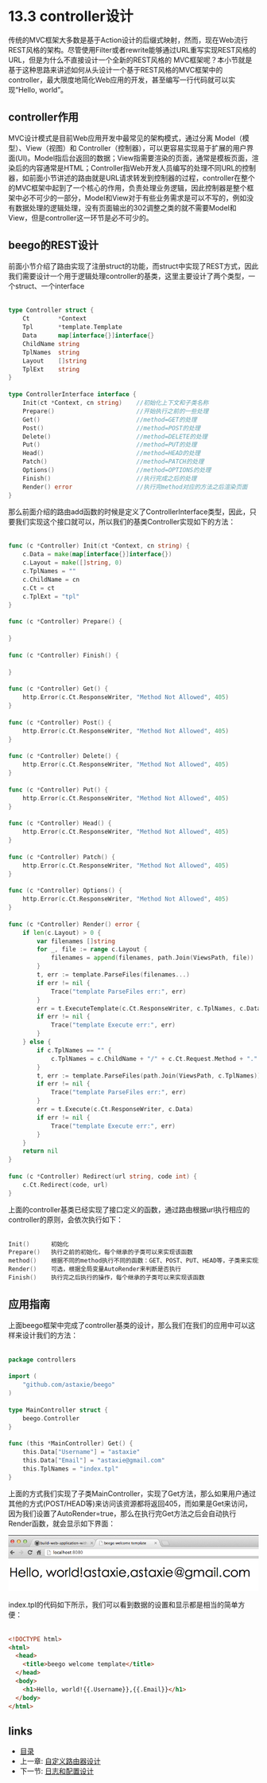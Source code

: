 <!-- {% raw %} -->
# 13.3 controller设计

传统的MVC框架大多数是基于Action设计的后缀式映射，然而，现在Web流行REST风格的架构。尽管使用Filter或者rewrite能够通过URL重写实现REST风格的URL，但是为什么不直接设计一个全新的REST风格的 MVC框架呢？本小节就是基于这种思路来讲述如何从头设计一个基于REST风格的MVC框架中的controller，最大限度地简化Web应用的开发，甚至编写一行代码就可以实现“Hello, world”。

## controller作用
MVC设计模式是目前Web应用开发中最常见的架构模式，通过分离 Model（模型）、View（视图）和 Controller（控制器），可以更容易实现易于扩展的用户界面(UI)。Model指后台返回的数据；View指需要渲染的页面，通常是模板页面，渲染后的内容通常是HTML；Controller指Web开发人员编写的处理不同URL的控制器，如前面小节讲述的路由就是URL请求转发到控制器的过程，controller在整个的MVC框架中起到了一个核心的作用，负责处理业务逻辑，因此控制器是整个框架中必不可少的一部分，Model和View对于有些业务需求是可以不写的，例如没有数据处理的逻辑处理，没有页面输出的302调整之类的就不需要Model和View，但是controller这一环节是必不可少的。

## beego的REST设计
前面小节介绍了路由实现了注册struct的功能，而struct中实现了REST方式，因此我们需要设计一个用于逻辑处理controller的基类，这里主要设计了两个类型，一个struct、一个interface
```Go

type Controller struct {
	Ct        *Context
	Tpl       *template.Template
	Data      map[interface{}]interface{}
	ChildName string
	TplNames  string
	Layout    []string
	TplExt    string
}

type ControllerInterface interface {
	Init(ct *Context, cn string)    //初始化上下文和子类名称
	Prepare()                       //开始执行之前的一些处理
	Get()                           //method=GET的处理
	Post()                          //method=POST的处理
	Delete()                        //method=DELETE的处理
	Put()                           //method=PUT的处理
	Head()                          //method=HEAD的处理
	Patch()                         //method=PATCH的处理
	Options()                       //method=OPTIONS的处理
	Finish()                        //执行完成之后的处理		
	Render() error                  //执行完method对应的方法之后渲染页面
}
```
那么前面介绍的路由add函数的时候是定义了ControllerInterface类型，因此，只要我们实现这个接口就可以，所以我们的基类Controller实现如下的方法：
```Go

func (c *Controller) Init(ct *Context, cn string) {
	c.Data = make(map[interface{}]interface{})
	c.Layout = make([]string, 0)
	c.TplNames = ""
	c.ChildName = cn
	c.Ct = ct
	c.TplExt = "tpl"
}

func (c *Controller) Prepare() {

}

func (c *Controller) Finish() {

}

func (c *Controller) Get() {
	http.Error(c.Ct.ResponseWriter, "Method Not Allowed", 405)
}

func (c *Controller) Post() {
	http.Error(c.Ct.ResponseWriter, "Method Not Allowed", 405)
}

func (c *Controller) Delete() {
	http.Error(c.Ct.ResponseWriter, "Method Not Allowed", 405)
}

func (c *Controller) Put() {
	http.Error(c.Ct.ResponseWriter, "Method Not Allowed", 405)
}

func (c *Controller) Head() {
	http.Error(c.Ct.ResponseWriter, "Method Not Allowed", 405)
}

func (c *Controller) Patch() {
	http.Error(c.Ct.ResponseWriter, "Method Not Allowed", 405)
}

func (c *Controller) Options() {
	http.Error(c.Ct.ResponseWriter, "Method Not Allowed", 405)
}

func (c *Controller) Render() error {
	if len(c.Layout) > 0 {
		var filenames []string
		for _, file := range c.Layout {
			filenames = append(filenames, path.Join(ViewsPath, file))
		}
		t, err := template.ParseFiles(filenames...)
		if err != nil {
			Trace("template ParseFiles err:", err)
		}
		err = t.ExecuteTemplate(c.Ct.ResponseWriter, c.TplNames, c.Data)
		if err != nil {
			Trace("template Execute err:", err)
		}
	} else {
		if c.TplNames == "" {
			c.TplNames = c.ChildName + "/" + c.Ct.Request.Method + "." + c.TplExt
		}
		t, err := template.ParseFiles(path.Join(ViewsPath, c.TplNames))
		if err != nil {
			Trace("template ParseFiles err:", err)
		}
		err = t.Execute(c.Ct.ResponseWriter, c.Data)
		if err != nil {
			Trace("template Execute err:", err)
		}
	}
	return nil
}

func (c *Controller) Redirect(url string, code int) {
	c.Ct.Redirect(code, url)
}
```
上面的controller基类已经实现了接口定义的函数，通过路由根据url执行相应的controller的原则，会依次执行如下：
```Go

Init()      初始化
Prepare()   执行之前的初始化，每个继承的子类可以来实现该函数
method()    根据不同的method执行不同的函数：GET、POST、PUT、HEAD等，子类来实现这些函数，如果没实现，那么默认都是403
Render()    可选，根据全局变量AutoRender来判断是否执行
Finish()    执行完之后执行的操作，每个继承的子类可以来实现该函数
```
## 应用指南
上面beego框架中完成了controller基类的设计，那么我们在我们的应用中可以这样来设计我们的方法：
```Go

package controllers

import (
	"github.com/astaxie/beego"
)

type MainController struct {
	beego.Controller
}

func (this *MainController) Get() {
	this.Data["Username"] = "astaxie"
	this.Data["Email"] = "astaxie@gmail.com"
	this.TplNames = "index.tpl"
}
```
上面的方式我们实现了子类MainController，实现了Get方法，那么如果用户通过其他的方式(POST/HEAD等)来访问该资源都将返回405，而如果是Get来访问，因为我们设置了AutoRender=true，那么在执行完Get方法之后会自动执行Render函数，就会显示如下界面：

![](images/13.4.beego.png?raw=true)

index.tpl的代码如下所示，我们可以看到数据的设置和显示都是相当的简单方便：
```html

<!DOCTYPE html>
<html>
  <head>
    <title>beego welcome template</title>
  </head>
  <body>
    <h1>Hello, world!{{.Username}},{{.Email}}</h1>
  </body>
</html>

```

## links
   * [目录](<preface.md>)
   * 上一章: [自定义路由器设计](<13.2.md>)
   * 下一节: [日志和配置设计](<13.4.md>)
<!-- {% endraw %} -->
